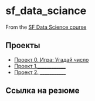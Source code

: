 # sf_data_sciance

From the [SF Data Science course](https://github.com/Test-19171220/sf_data_sciance)

## Проекты

* [Проект 0. Игра: Угадай число](https://github.com/Test-19171220/sf_data_sciance/tree/main/project_0)
* [Проект 1.____________]()
* [Проект 2. ___________]()

## Ссылка на резюме

